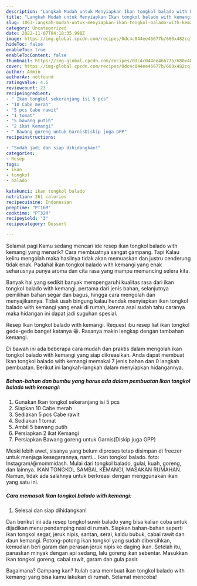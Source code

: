 ```yaml
---
description: "Langkah Mudah untuk Menyiapkan Ikan tongkol balado with kemangi, Bisa Manjain Lidah"
title: "Langkah Mudah untuk Menyiapkan Ikan tongkol balado with kemangi, Bisa Manjain Lidah"
slug: 1063-langkah-mudah-untuk-menyiapkan-ikan-tongkol-balado-with-kemangi-bisa-manjain-lidah
category: Uncategorized
date: 2022-11-07T04:18:35.998Z
image: https://img-global.cpcdn.com/recipes/0dc4c044ee46677b/680x482cq70/ikan-tongkol-balado-with-kemangi-foto-resep-utama.jpg
hideToc: false
enableToc: true
enableTocContent: false
thumbnail: https://img-global.cpcdn.com/recipes/0dc4c044ee46677b/680x482cq70/ikan-tongkol-balado-with-kemangi-foto-resep-utama.jpg
cover: https://img-global.cpcdn.com/recipes/0dc4c044ee46677b/680x482cq70/ikan-tongkol-balado-with-kemangi-foto-resep-utama.jpg
author: Admin
authorAv: notfound
ratingvalue: 4.6
reviewcount: 23
recipeingredient:
- " Ikan tongkol sekeranjang isi 5 pcs"
- "10 Cabe merah"
- "5 pcs Cabe rawit"
- "1 tomat"
- "5 bawang putih"
- "2 ikat Kemangi"
- " Bawang goreng untuk GarnisDiskip juga GPP"
recipeinstructions:

- "Sudah jadi dan siap dihidangkan!"
categories:
- Resep
tags:
- ikan
- tongkol
- balado

katakunci: ikan tongkol balado 
nutrition: 261 calories
recipecuisine: Indonesian
preptime: "PT16M"
cooktime: "PT32M"
recipeyield: "3"
recipecategory: Dessert

---
```



Selamat pagi Kamu sedang mencari ide resep ikan tongkol balado with kemangi yang menarik? Cara membuatnya sangat gampang. Tapi Kalau keliru mengolah maka hasilnya tidak akan memuaskan dan justru cenderung tidak enak. Padahal ikan tongkol balado with kemangi yang enak seharusnya punya aroma dan cita rasa yang mampu memancing selera kita.


Banyak hal yang sedikit banyak mempengaruhi kualitas rasa dari ikan tongkol balado with kemangi, pertama dari jenis bahan, selanjutnya pemilihan bahan segar dan bagus, hingga cara mengolah dan menyajikannya. Tidak usah bingung kalau hendak menyiapkan ikan tongkol balado with kemangi yang enak di rumah, karena asal sudah tahu caranya maka hidangan ini dapat jadi suguhan spesial.

Resep Ikan tongkol balado with kemangi. Request ibu resep liat ikan tongkol gede-gede banget katanya 😀. Rasanya makin lengkap dengan tambahan kemangi.


Di bawah ini ada beberapa cara mudah dan praktis dalam mengolah ikan tongkol balado with kemangi yang siap dikreasikan. Anda dapat membuat Ikan tongkol balado with kemangi memakai 7 jenis bahan dan 0 langkah pembuatan. Berikut ini langkah-langkah dalam menyiapkan hidangannya.

<!--inarticleads1-->

##### Bahan-bahan dan bumbu yang harus ada dalam pembuatan Ikan tongkol balado with kemangi:

1. Gunakan  Ikan tongkol sekeranjang isi 5 pcs
1. Siapkan 10 Cabe merah
1. Sediakan 5 pcs Cabe rawit
1. Sediakan 1 tomat
1. Ambil 5 bawang putih
1. Persiapkan 2 ikat Kemangi
1. Persiapkan  Bawang goreng untuk Garnis(Diskip juga GPP)


Meski lebih awet, sisanya yang belum diproses tetap disimpan di freezer untuk menjaga kesegarannya, nanti… Ikan tongkol balado. foto: Instagram/@mommidash. Mulai dari tongkol balado, gulai, kuah, goreng, dan lainnya. IKAN TONGKOL SAMBAL KEMANGI, MASAKAN RUMAHAN. Namun, tidak ada salahnya untuk berkreasi dengan menggunakan ikan yang satu ini. 

<!--inarticleads2-->

##### Cara memasak Ikan tongkol balado with kemangi:


1. Selesai dan siap dihidangkan!

Dan berikut ini ada resep tongkol suwir balado yang bisa kalian coba untuk dijadikan menu pendamping nasi di rumah. Siapkan bahan-bahan seperti ikan tongkol segar, jeruk nipis, santan, serai, kaldu bubuk, cabai rawit dan daun kemangi. Potong-potong ikan tongkol yang sudah dibersihkan, kemudian beri garam dan perasan jeruk nipis ke daging ikan. Setelah itu, panaskan minyak dengan api sedang, lalu goreng ikan sebentar. Masukkan ikan tongkol goreng, cabai rawit, garam dan gula pasir. 

Bagaimana? Gampang kan? Itulah cara membuat ikan tongkol balado with kemangi yang bisa kamu lakukan di rumah. Selamat mencoba!
